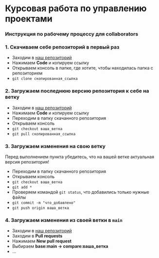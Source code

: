# Курсовая работа по управлению проектами

### Инструкция по рабочему процессу для collaborators

### 1. Скачиваем себе репозиторий в первый раз
* Заходим в [наш репозиторий](https://github.com/ovsyannikovas/coworking_website)
* Нажимаем **Code** и копируем ссылку
* Открываем консоль в папке, где хотите, чтобы находилась папка с репозиторием
* `git clone скопированная_ссылка`

### 2. Загружаем последнюю версию репозитория к себе на ветку
* Заходим в [наш репозиторий](https://github.com/ovsyannikovas/coworking_website)
* Нажимаем **Code** и копируем ссылку
* Переходим в папку скачанного репозитория
* Открываем консоль
* `git checkout ваша_ветка`
* `git pull скопированная_ссылка`

### 3. Загружаем изменения на свою ветку
Перед выполнением пункта убедитесь, что на вашей ветке актуальная версия репозитория!
* Переходим в папку скачанного репозитория
* Открываем консоль
* `git checkout ваша_ветка`
* `git add *`
* Проверяем командой `git status`, что добавились только нужные файлы
* `git commit -m "что_добавлено"`
* `git push origin ваша_ветка`

### 4. Загружаем изменения из своей ветки в `main`
* Заходим в [наш репозиторий](https://github.com/ovsyannikovas/coworking_website)
* Заходим в **Pull requests**
* Нажимаем **New pull request**
* Выбираем **base:main -> compare:ваша_ветка**
* ...
